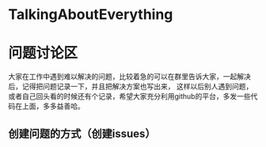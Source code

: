 # TalkingAboutEverything

# 问题讨论区
大家在工作中遇到难以解决的问题，比较着急的可以在群里告诉大家，一起解决后，记得把问题记录一下，并且把解决方案也写出来，
这样以后别人遇到问题，或者自己回头看的时候还有个记录，希望大家充分利用github的平台，多发一些代码在上面，多多益善哈。

## 创建问题的方式（创建issues）
 
